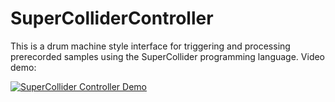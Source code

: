 # SuperColliderController
This is a drum machine style interface for triggering and processing prerecorded samples using the SuperCollider programming language.
Video demo:

[![SuperCollider Controller Demo](http://img.youtube.com/vi/hExtTirATiE/0.jpg)](http://www.youtube.com/watch?v=hExtTirATiE "SuperCollider Controller Demo")
